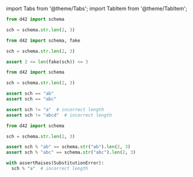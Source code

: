 import Tabs from '@theme/Tabs';
import TabItem from '@theme/TabItem';

<Tabs defaultValue={props.defaultTab}>
  <TabItem value="declare">

```python
from d42 import schema

sch = schema.str.len(2, 3)
```

  </TabItem>

  <TabItem value="generate">

```python
from d42 import schema, fake

sch = schema.str.len(2, 3)

assert 2 <= len(fake(sch)) <= 3
```

  </TabItem>

  <TabItem value="validate">

```python
from d42 import schema

sch = schema.str.len(2, 3)

assert sch == "ab"
assert sch == "abc"
```

```python
assert sch != "a"  # incorrect length
assert sch != "abcd"  # incorrect length
```

  </TabItem>

  <TabItem value="substitute">

```python
from d42 import schema

sch = schema.str.len(2, 3)

assert sch % "ab" == schema.str("ab").len(2, 3)
assert sch % "abc" == schema.str("abc").len(2, 3)
```

```python
with assertRaises(SubstitutionError):
  sch % "a"  # incorrect length
```

  </TabItem>

</Tabs>
